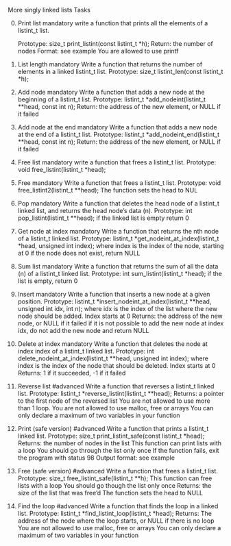 More singly linked lists
Tasks

0. Print list
	mandatory
	write a function that prints all the elements of a listint_t list.

	Prototype: size_t print_listint(const listint_t *h);
	Return: the number of nodes
	Format: see example
	You are allowed to use printf

1. List length
	mandatory
	Write a function that returns the number of elements in a linked listint_t list.
	Prototype: size_t listint_len(const listint_t *h);

2. Add node
	mandatory
	Write a function that adds a new node at the beginning of a listint_t list.
	Prototype: listint_t *add_nodeint(listint_t **head, const int n);
	Return: the address of the new element, or NULL if it failed

3. Add node at the end
	mandatory
	Write a function that adds a new node at the end of a listint_t list.
	Prototype: listint_t *add_nodeint_end(listint_t **head, const int n);
	Return: the address of the new element, or NULL if it failed

4. Free list
	mandatory
	write a function that frees a listint_t list.
	Prototype: void free_listint(listint_t *head);

5. Free
	mandatory
	Write a function that frees a listint_t list.
	Prototype: void free_listint2(listint_t **head);
	The function sets the head to NUL

6. Pop
	mandatory
	Write a function that deletes the head node of a listint_t linked list, and returns the head node’s data (n).
	Prototype: int pop_listint(listint_t **head);
	if the linked list is empty return 0

7. Get node at index
	mandatory
	Write a function that returns the nth node of a listint_t linked list.
	Prototype: listint_t *get_nodeint_at_index(listint_t *head, unsigned int index);
	where index is the index of the node, starting at 0
	if the node does not exist, return NULL

8. Sum list
	mandatory
	Write a function that returns the sum of all the data (n) of a listint_t linked list.
	Prototype: int sum_listint(listint_t *head);
	if the list is empty, return 0

9. Insert
	mandatory
	Write a function that inserts a new node at a given position.
	Prototype: listint_t *insert_nodeint_at_index(listint_t **head, unsigned int idx, int n);
	where idx is the index of the list where the new node should be added. Index starts at 0
	Returns: the address of the new node, or NULL if it failed
	if it is not possible to add the new node at index idx, do not add the new node and return NULL

10. Delete at index
	mandatory
	Write a function that deletes the node at index index of a listint_t linked list.
	Prototype: int delete_nodeint_at_index(listint_t **head, unsigned int index);
	where index is the index of the node that should be deleted. Index starts at 0
	Returns: 1 if it succeeded, -1 if it failed

11. Reverse list
	#advanced
	Write a function that reverses a listint_t linked list.
	Prototype: listint_t *reverse_listint(listint_t **head);
	Returns: a pointer to the first node of the reversed list
	You are not allowed to use more than 1 loop.
	You are not allowed to use malloc, free or arrays
	You can only declare a maximum of two variables in your function

12. Print (safe version)
	#advanced
	Write a function that prints a listint_t linked list.
	Prototype: size_t print_listint_safe(const listint_t *head);
	Returns: the number of nodes in the list
	This function can print lists with a loop
	You should go through the list only once
	If the function fails, exit the program with status 98
	Output format: see example

13. Free (safe version)
	#advanced
	Write a function that frees a listint_t list.
	Prototype: size_t free_listint_safe(listint_t **h);
	This function can free lists with a loop
	You should go though the list only once
	Returns: the size of the list that was free’d
	The function sets the head to NULL

14. Find the loop
	#advanced
	Write a function that finds the loop in a linked list.
	Prototype: listint_t *find_listint_loop(listint_t *head);
	Returns: The address of the node where the loop starts, or NULL if there is no loop
	You are not allowed to use malloc, free or arrays
	You can only declare a maximum of two variables in your function
